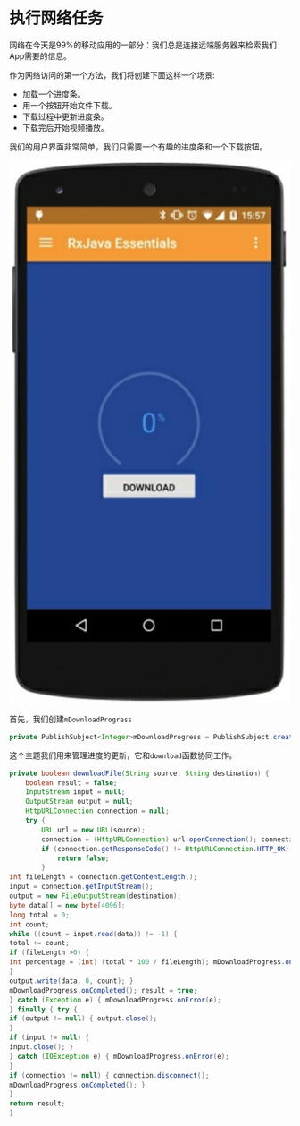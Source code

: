 # 执行网络任务

网络在今天是99%的移动应用的一部分：我们总是连接远端服务器来检索我们App需要的信息。

作为网络访问的第一个方法，我们将创建下面这样一个场景:

* 加载一个进度条。
* 用一个按钮开始文件下载。
* 下载过程中更新进度条。
* 下载完后开始视频播放。

我们的用户界面非常简单，我们只需要一个有趣的进度条和一个下载按钮。

![](chapter7_5.png)

首先，我们创建`mDownloadProgress`

```java
private PublishSubject<Integer>mDownloadProgress = PublishSubject.create();
```
这个主题我们用来管理进度的更新，它和`download`函数协同工作。
```java
private boolean downloadFile(String source, String destination) {
    boolean result = false;
    InputStream input = null; 
    OutputStream output = null; 
    HttpURLConnection connection = null;
    try {
        URL url = new URL(source);
        connection = (HttpURLConnection) url.openConnection(); connection.connect();
        if (connection.getResponseCode() != HttpURLConnection.HTTP_OK) {
            return false;
        }
int fileLength = connection.getContentLength();
input = connection.getInputStream();
output = new FileOutputStream(destination);
byte data[] = new byte[4096];
long total = 0;
int count;
while ((count = input.read(data)) != -1) {
total += count;
if (fileLength >0) {
int percentage = (int) (total * 100 / fileLength); mDownloadProgress.onNext(percentage);
}
output.write(data, 0, count); }
mDownloadProgress.onCompleted(); result = true;
} catch (Exception e) { mDownloadProgress.onError(e);
} finally { try {
if (output != null) { output.close();
}
if (input != null) {
input.close(); }
} catch (IOException e) { mDownloadProgress.onError(e);
}
if (connection != null) { connection.disconnect();
mDownloadProgress.onCompleted(); }
}
return result;
}

```




























